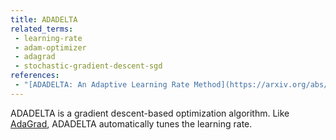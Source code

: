 ```yaml
---
title: ADADELTA
related_terms:
 - learning-rate
 - adam-optimizer
 - adagrad
 - stochastic-gradient-descent-sgd
references:
 - "[ADADELTA: An Adaptive Learning Rate Method](https://arxiv.org/abs/1212.5701)"
---
```

ADADELTA is a gradient descent-based optimization algorithm. Like [AdaGrad][1],
ADADELTA automatically tunes the learning rate.

[1]: /terms/adagrad/